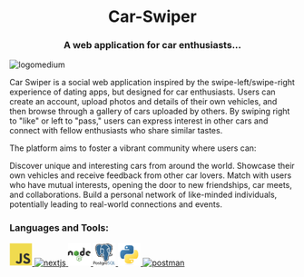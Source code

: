 <h1 align="center">Car-Swiper</h1>
<h3 align="center">A web application for car enthusiasts...</h3>

![logomedium](https://github.com/user-attachments/assets/c6d2e4fa-f8d2-49fd-ba88-ff149318a078)

<p align="left">
Car Swiper is a social web application inspired by the swipe-left/swipe-right experience of dating apps, but designed for car enthusiasts. Users can create an account, upload photos and details of their own vehicles, and then browse through a gallery of cars uploaded by others. By swiping right to "like" or left to "pass," users can express interest in other cars and connect with fellow enthusiasts who share similar tastes.

The platform aims to foster a vibrant community where users can:

Discover unique and interesting cars from around the world.
Showcase their own vehicles and receive feedback from other car lovers.
Match with users who have mutual interests, opening the door to new friendships, car meets, and collaborations.
Build a personal network of like-minded individuals, potentially leading to real-world connections and events.

</p>

<h3 align="left">Languages and Tools:</h3>
<p align="left"> <a href="https://developer.mozilla.org/en-US/docs/Web/JavaScript" target="_blank" rel="noreferrer"> <img src="https://raw.githubusercontent.com/devicons/devicon/master/icons/javascript/javascript-original.svg" alt="javascript" width="40" height="40"/> </a> <a href="https://nextjs.org/" target="_blank" rel="noreferrer"> <img src="https://cdn.worldvectorlogo.com/logos/nextjs-2.svg" alt="nextjs" width="40" height="40"/> </a> <a href="https://nodejs.org" target="_blank" rel="noreferrer"> <img src="https://raw.githubusercontent.com/devicons/devicon/master/icons/nodejs/nodejs-original-wordmark.svg" alt="nodejs" width="40" height="40"/> </a> <a href="https://www.postgresql.org" target="_blank" rel="noreferrer"> <img src="https://raw.githubusercontent.com/devicons/devicon/master/icons/postgresql/postgresql-original-wordmark.svg" alt="postgresql" width="40" height="40"/> </a> <a href="https://www.python.org" target="_blank" rel="noreferrer"> <img src="https://raw.githubusercontent.com/devicons/devicon/master/icons/python/python-original.svg" alt="python" width="40" height="40"/>
<img src="	https://raw.githubusercontent.com/marwin1991/profile-technology-icons/refs/heads/main/icons/postman.png" alt="postman" width="40" height="40"/> </a> </p>
